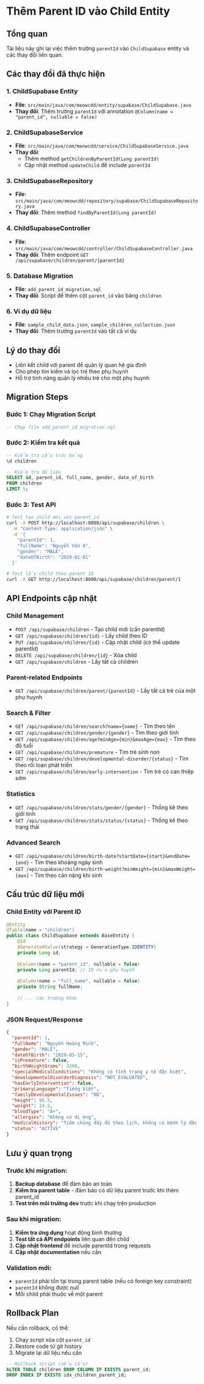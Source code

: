 # Thêm Parent ID vào Child Entity

## Tổng quan
Tài liệu này ghi lại việc thêm trường `parentId` vào `ChildSupabase` entity và các thay đổi liên quan.

## Các thay đổi đã thực hiện

### 1. ChildSupabase Entity
- **File**: `src/main/java/com/meowcdd/entity/supabase/ChildSupabase.java`
- **Thay đổi**: Thêm trường `parentId` với annotation `@Column(name = "parent_id", nullable = false)`

### 2. ChildSupabaseService
- **File**: `src/main/java/com/meowcdd/service/ChildSupabaseService.java`
- **Thay đổi**:
  - Thêm method `getChildrenByParentId(Long parentId)`
  - Cập nhật method `updateChild` để include `parentId`

### 3. ChildSupabaseRepository
- **File**: `src/main/java/com/meowcdd/repository/supabase/ChildSupabaseRepository.java`
- **Thay đổi**: Thêm method `findByParentId(Long parentId)`

### 4. ChildSupabaseController
- **File**: `src/main/java/com/meowcdd/controller/ChildSupabaseController.java`
- **Thay đổi**: Thêm endpoint `GET /api/supabase/children/parent/{parentId}`

### 5. Database Migration
- **File**: `add_parent_id_migration.sql`
- **Thay đổi**: Script để thêm cột `parent_id` vào bảng `children`

### 6. Ví dụ dữ liệu
- **File**: `sample_child_data.json`, `sample_children_collection.json`
- **Thay đổi**: Thêm trường `parentId` vào tất cả ví dụ

## Lý do thay đổi
- Liên kết child với parent để quản lý quan hệ gia đình
- Cho phép tìm kiếm và lọc trẻ theo phụ huynh
- Hỗ trợ tính năng quản lý nhiều trẻ cho một phụ huynh

## Migration Steps

### Bước 1: Chạy Migration Script
```sql
-- Chạy file add_parent_id_migration.sql
```

### Bước 2: Kiểm tra kết quả
```sql
-- Kiểm tra cấu trúc bảng
\d children

-- Kiểm tra dữ liệu
SELECT id, parent_id, full_name, gender, date_of_birth 
FROM children 
LIMIT 5;
```

### Bước 3: Test API
```bash
# Test tạo child mới với parent_id
curl -X POST http://localhost:8080/api/supabase/children \
  -H "Content-Type: application/json" \
  -d '{
    "parentId": 1,
    "fullName": "Nguyễn Văn A",
    "gender": "MALE",
    "dateOfBirth": "2020-01-01"
  }'

# Test lấy child theo parent ID
curl -X GET http://localhost:8080/api/supabase/children/parent/1
```

## API Endpoints cập nhật

### Child Management
- `POST /api/supabase/children` - Tạo child mới (cần parentId)
- `GET /api/supabase/children/{id}` - Lấy child theo ID
- `PUT /api/supabase/children/{id}` - Cập nhật child (có thể update parentId)
- `DELETE /api/supabase/children/{id}` - Xóa child
- `GET /api/supabase/children` - Lấy tất cả children

### Parent-related Endpoints
- `GET /api/supabase/children/parent/{parentId}` - Lấy tất cả trẻ của một phụ huynh

### Search & Filter
- `GET /api/supabase/children/search?name={name}` - Tìm theo tên
- `GET /api/supabase/children/gender/{gender}` - Tìm theo giới tính
- `GET /api/supabase/children/age?minAge={min}&maxAge={max}` - Tìm theo độ tuổi
- `GET /api/supabase/children/premature` - Tìm trẻ sinh non
- `GET /api/supabase/children/developmental-disorder/{status}` - Tìm theo rối loạn phát triển
- `GET /api/supabase/children/early-intervention` - Tìm trẻ có can thiệp sớm

### Statistics
- `GET /api/supabase/children/stats/gender/{gender}` - Thống kê theo giới tính
- `GET /api/supabase/children/stats/status/{status}` - Thống kê theo trạng thái

### Advanced Search
- `GET /api/supabase/children/birth-date?startDate={start}&endDate={end}` - Tìm theo khoảng ngày sinh
- `GET /api/supabase/children/birth-weight?minWeight={min}&maxWeight={max}` - Tìm theo cân nặng khi sinh

## Cấu trúc dữ liệu mới

### Child Entity với Parent ID
```java
@Entity
@Table(name = "children")
public class ChildSupabase extends BaseEntity {
    @Id
    @GeneratedValue(strategy = GenerationType.IDENTITY)
    private Long id;
    
    @Column(name = "parent_id", nullable = false)
    private Long parentId; // ID của phụ huynh
    
    @Column(name = "full_name", nullable = false)
    private String fullName;
    
    // ... các trường khác
}
```

### JSON Request/Response
```json
{
  "parentId": 1,
  "fullName": "Nguyễn Hoàng Minh",
  "gender": "MALE",
  "dateOfBirth": "2020-03-15",
  "isPremature": false,
  "birthWeightGrams": 3200,
  "specialMedicalConditions": "Không có tình trạng y tế đặc biệt",
  "developmentalDisorderDiagnosis": "NOT_EVALUATED",
  "hasEarlyIntervention": false,
  "primaryLanguage": "Tiếng Việt",
  "familyDevelopmentalIssues": "NO",
  "height": 95.5,
  "weight": 14.2,
  "bloodType": "A+",
  "allergies": "Không có dị ứng",
  "medicalHistory": "Tiêm chủng đầy đủ theo lịch, không có bệnh lý đặc biệt",
  "status": "ACTIVE"
}
```

## Lưu ý quan trọng

### Trước khi migration:
1. **Backup database** để đảm bảo an toàn
2. **Kiểm tra parent table** - đảm bảo có dữ liệu parent trước khi thêm parent_id
3. **Test trên môi trường dev** trước khi chạy trên production

### Sau khi migration:
1. **Kiểm tra ứng dụng** hoạt động bình thường
2. **Test tất cả API endpoints** liên quan đến child
3. **Cập nhật frontend** để include parentId trong requests
4. **Cập nhật documentation** nếu cần

### Validation mới:
- `parentId` phải tồn tại trong parent table (nếu có foreign key constraint)
- `parentId` không được null
- Mỗi child phải thuộc về một parent

## Rollback Plan
Nếu cần rollback, có thể:
1. Chạy script xóa cột `parent_id`
2. Restore code từ git history
3. Migrate lại dữ liệu nếu cần

```sql
-- Rollback script (nếu cần)
ALTER TABLE children DROP COLUMN IF EXISTS parent_id;
DROP INDEX IF EXISTS idx_children_parent_id;
```
